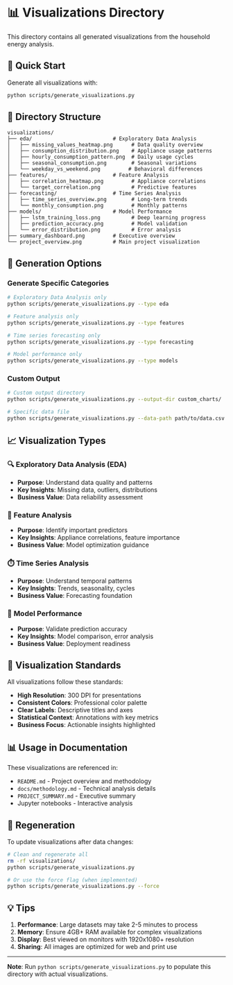 # 📊 Visualizations Directory

This directory contains all generated visualizations from the household energy analysis.

## 🎯 Quick Start

Generate all visualizations with:

```bash
python scripts/generate_visualizations.py
```

## 📁 Directory Structure

```
visualizations/
├── eda/                          # Exploratory Data Analysis
│   ├── missing_values_heatmap.png      # Data quality overview
│   ├── consumption_distribution.png    # Appliance usage patterns
│   ├── hourly_consumption_pattern.png  # Daily usage cycles
│   ├── seasonal_consumption.png        # Seasonal variations
│   └── weekday_vs_weekend.png         # Behavioral differences
├── features/                     # Feature Analysis
│   ├── correlation_heatmap.png         # Appliance correlations
│   └── target_correlation.png          # Predictive features
├── forecasting/                  # Time Series Analysis
│   ├── time_series_overview.png        # Long-term trends
│   └── monthly_consumption.png         # Monthly patterns
├── models/                       # Model Performance
│   ├── lstm_training_loss.png          # Deep learning progress
│   ├── prediction_accuracy.png         # Model validation
│   └── error_distribution.png          # Error analysis
├── summary_dashboard.png         # Executive overview
└── project_overview.png          # Main project visualization
```

## 🔧 Generation Options

### Generate Specific Categories

```bash
# Exploratory Data Analysis only
python scripts/generate_visualizations.py --type eda

# Feature analysis only
python scripts/generate_visualizations.py --type features

# Time series forecasting only
python scripts/generate_visualizations.py --type forecasting

# Model performance only
python scripts/generate_visualizations.py --type models
```

### Custom Output

```bash
# Custom output directory
python scripts/generate_visualizations.py --output-dir custom_charts/

# Specific data file
python scripts/generate_visualizations.py --data-path path/to/data.csv
```

## 📈 Visualization Types

### 🔍 **Exploratory Data Analysis (EDA)**

- **Purpose**: Understand data quality and patterns
- **Key Insights**: Missing data, outliers, distributions
- **Business Value**: Data reliability assessment

### 🔗 **Feature Analysis**

- **Purpose**: Identify important predictors
- **Key Insights**: Appliance correlations, feature importance
- **Business Value**: Model optimization guidance

### ⏱️ **Time Series Analysis**

- **Purpose**: Understand temporal patterns
- **Key Insights**: Trends, seasonality, cycles
- **Business Value**: Forecasting foundation

### 🤖 **Model Performance**

- **Purpose**: Validate prediction accuracy
- **Key Insights**: Model comparison, error analysis
- **Business Value**: Deployment readiness

## 🎨 Visualization Standards

All visualizations follow these standards:

- **High Resolution**: 300 DPI for presentations
- **Consistent Colors**: Professional color palette
- **Clear Labels**: Descriptive titles and axes
- **Statistical Context**: Annotations with key metrics
- **Business Focus**: Actionable insights highlighted

## 📊 Usage in Documentation

These visualizations are referenced in:

- `README.md` - Project overview and methodology
- `docs/methodology.md` - Technical analysis details
- `PROJECT_SUMMARY.md` - Executive summary
- Jupyter notebooks - Interactive analysis

## 🔄 Regeneration

To update visualizations after data changes:

```bash
# Clean and regenerate all
rm -rf visualizations/
python scripts/generate_visualizations.py

# Or use the force flag (when implemented)
python scripts/generate_visualizations.py --force
```

## 💡 Tips

1. **Performance**: Large datasets may take 2-5 minutes to process
2. **Memory**: Ensure 4GB+ RAM available for complex visualizations
3. **Display**: Best viewed on monitors with 1920x1080+ resolution
4. **Sharing**: All images are optimized for web and print use

---

**Note**: Run `python scripts/generate_visualizations.py` to populate this directory with actual visualizations.
